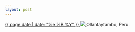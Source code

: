 ```yaml
---
layout: post
---
```


<p>
  <a href="/197">
    <time>{{ page.date | date: "%e %B %Y" }}</time>
    <img src="{{ site.assets_url }}/197.jpg">
  </a>
  Ollantaytambo, Peru.
</p>
